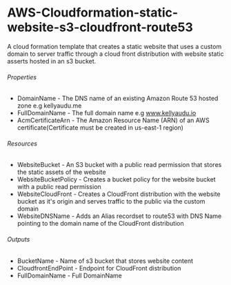 # AWS-Cloudformation-static-website-s3-cloudfront-route53
A cloud formation template that creates a static website that uses a custom domain to server traffic through a cloud front distribution with website static asserts hosted in an s3 bucket.
###### Properties
* DomainName - The DNS name of an existing Amazon Route 53 hosted zone e.g kellyaudu.me
* FullDomainName - The full domain name e.g www.kellyaudu.io
* AcmCertificateArn - The Amazon Resource Name (ARN) of an AWS certificate(Certificate must be created in us-east-1 region)
###### Resources
* WebsiteBucket - An S3 bucket with a public read permission that stores the static assets of the website
* WebsiteBucketPolicy - Creates a bucket policy for the website bucket with a  public read permission 
* WebsiteCloudFront - Creates a CloudFront distribution with the website bucket as it's origin and serves traffic to the public via the custom domain 
* WebsiteDNSName - Adds an Alias recordset to route53 with DNS Name pointing to the domain name of the CloudFront distribution
###### Outputs
* BucketName - Name of s3 bucket that stores website content
* CloudfrontEndPoint - Endpoint for CloudFront distribution
* FullDomainName - Full DomainName
